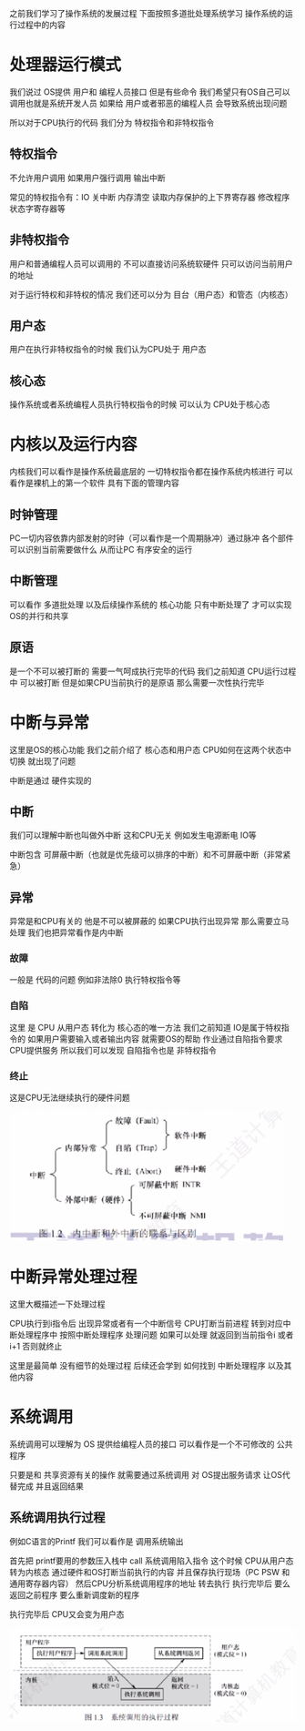 之前我们学习了操作系统的发展过程 下面按照多道批处理系统学习 操作系统的运行过程中的内容

# 处理器运行模式

我们说过 OS提供 用户和 编程人员接口 但是有些命令 我们希望只有OS自己可以调用也就是系统开发人员 如果给 用户或者邪恶的编程人员 会导致系统出现问题

所以对于CPU执行的代码 我们分为 特权指令和非特权指令

## 特权指令

不允许用户调用 如果用户强行调用 输出中断

常见的特权指令有：IO 关中断 内存清空 读取内存保护的上下界寄存器 修改程序状态字寄存器等

## 非特权指令

用户和普通编程人员可以调用的 不可以直接访问系统软硬件 只可以访问当前用户的地址

对于运行特权和非特权的情况 我们还可以分为 目台（用户态）和管态（内核态）

## 用户态

用户在执行非特权指令的时候 我们认为CPU处于 用户态

## 核心态

操作系统或者系统编程人员执行特权指令的时候 可以认为 CPU处于核心态

# 内核以及运行内容

内核我们可以看作是操作系统最底层的 一切特权指令都在操作系统内核进行 可以看作是裸机上的第一个软件 具有下面的管理内容

## 时钟管理

PC一切内容依靠内部发射的时钟（可以看作是一个周期脉冲）通过脉冲 各个部件可以识别当前需要做什么 从而让PC 有序安全的运行

## 中断管理

可以看作 多道批处理 以及后续操作系统的 核心功能 只有中断处理了 才可以实现OS的并行和共享

## 原语

是一个不可以被打断的 需要一气呵成执行完毕的代码 我们之前知道 CPU运行过程中 可以被打断 但是如果CPU当前执行的是原语 那么需要一次性执行完毕 

# 中断与异常

这里是OS的核心功能 我们之前介绍了 核心态和用户态 CPU如何在这两个状态中切换 就出现了问题

中断是通过 硬件实现的

## 中断

我们可以理解中断也叫做外中断 这和CPU无关 例如发生电源断电 IO等

中断包含 可屏蔽中断（也就是优先级可以排序的中断）和不可屏蔽中断（非常紧急）

## 异常

异常是和CPU有关的 他是不可以被屏蔽的 如果CPU执行出现异常 那么需要立马处理 我们也把异常看作是内中断

### 故障

一般是 代码的问题 例如非法除0 执行特权指令等

### 自陷

这里 是 CPU 从用户态 转化为 核心态的唯一方法 我们之前知道 IO是属于特权指令的 如果用户需要输入或者输出内容 就需要OS的帮助 作业通过自陷指令要求CPU提供服务 所以我们可以发现 自陷指令也是 非特权指令

### 终止

这是CPU无法继续执行的硬件问题

![image-20251023151323658](https://raw.githubusercontent.com/Xioaruan912/pic/main/image-20251023151323658.png)

# 中断异常处理过程

这里大概描述一下处理过程

CPU执行到i指令后 出现异常或者有一个中断信号 CPU打断当前进程 转到对应中断处理程序中 按照中断处理程序 处理问题 如果可以处理 就返回到当前指令i 或者i+1 否则就终止

这里是最简单 没有细节的处理过程 后续还会学到 如何找到 中断处理程序 以及其他内容

# 系统调用

系统调用可以理解为 OS 提供给编程人员的接口 可以看作是一个不可修改的 公共程序 

只要是和 共享资源有关的操作 就需要通过系统调用 对 OS提出服务请求 让OS代替完成 并且返回结果

## 系统调用执行过程

例如C语言的Printf 我们可以看作是 调用系统输出

首先把 printf要用的参数压入栈中 call 系统调用陷入指令 这个时候 CPU从用户态转为内核态 通过硬件和OS打断当前执行的内容 并且保存执行现场（PC PSW 和 通用寄存器内容） 然后CPU分析系统调用程序的地址 转去执行 执行完毕后 要么返回之前程序 要么重新调度新的程序

执行完毕后 CPU又会变为用户态

![image-20251023151904955](https://raw.githubusercontent.com/Xioaruan912/pic/main/image-20251023151904955.png)